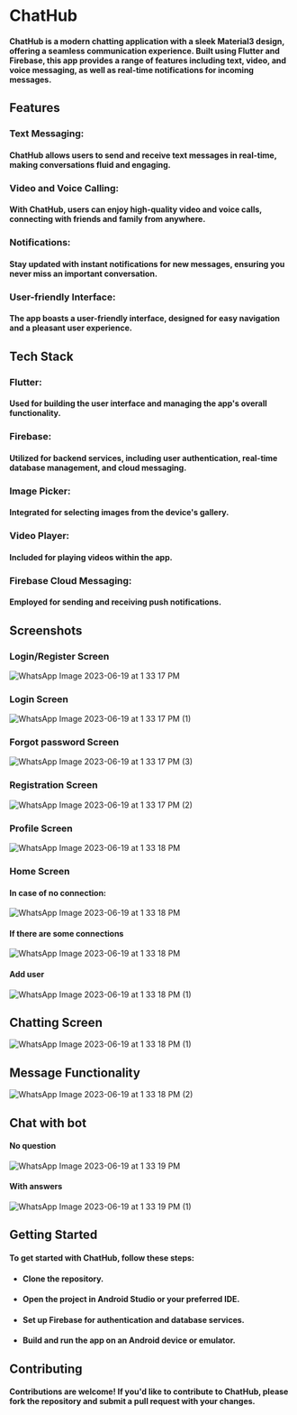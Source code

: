 # ChatHub

#### ChatHub is a modern chatting application with a sleek Material3 design, offering a seamless communication experience. Built using Flutter and Firebase, this app provides a range of features including text, video, and voice messaging, as well as real-time notifications for incoming messages.

## Features

### Text Messaging:
#### ChatHub allows users to send and receive text messages in real-time, making conversations fluid and engaging.

### Video and Voice Calling:
#### With ChatHub, users can enjoy high-quality video and voice calls, connecting with friends and family from anywhere.

### Notifications: 
#### Stay updated with instant notifications for new messages, ensuring you never miss an important conversation.

### User-friendly Interface:
#### The app boasts a user-friendly interface, designed for easy navigation and a pleasant user experience.

## Tech Stack

### Flutter: 
#### Used for building the user interface and managing the app's overall functionality.

### Firebase: 
#### Utilized for backend services, including user authentication, real-time database management, and cloud messaging.

### Image Picker: 
#### Integrated for selecting images from the device's gallery.

### Video Player: 
#### Included for playing videos within the app.

### Firebase Cloud Messaging:
#### Employed for sending and receiving push notifications.


## Screenshots

### Login/Register Screen
![WhatsApp Image 2023-06-19 at 1 33 17 PM](https://github.com/jasi341/ChatHub/assets/115690060/c5edb7f5-8af3-42e2-855a-d7029c546dd7)

### Login Screen
![WhatsApp Image 2023-06-19 at 1 33 17 PM (1)](https://github.com/jasi341/ChatHub/assets/115690060/2327d79d-4b1b-4dbe-9c74-3fec3ac65885)

### Forgot password Screen
![WhatsApp Image 2023-06-19 at 1 33 17 PM (3)](https://github.com/jasi341/ChatHub/assets/115690060/72fe6daa-7443-43e9-99f0-2b32a0148cdd)


### Registration Screen
![WhatsApp Image 2023-06-19 at 1 33 17 PM (2)](https://github.com/jasi341/ChatHub/assets/115690060/b8c64e01-91a3-4560-8016-e245248f48d5)

### Profile Screen
![WhatsApp Image 2023-06-19 at 1 33 18 PM](https://github.com/jasi341/ChatHub/assets/115690060/2244d664-80e1-4155-a989-2de227462063)

### Home Screen

#### In case of no connection:
![WhatsApp Image 2023-06-19 at 1 33 18 PM](https://github.com/jasi341/ChatHub/assets/115690060/a6568a5d-8cd6-4f7e-8b6f-e075ad6235a9)

#### If there are some connections
![WhatsApp Image 2023-06-19 at 1 33 18 PM](https://github.com/jasi341/ChatHub/assets/115690060/bf40be59-1337-4346-b55f-50795ebc7d74)

#### Add user
![WhatsApp Image 2023-06-19 at 1 33 18 PM (1)](https://github.com/jasi341/ChatHub/assets/115690060/b29110e7-4cc5-4e97-9ce4-56e3b2527bfb)

## Chatting Screen
![WhatsApp Image 2023-06-19 at 1 33 18 PM (1)](https://github.com/jasi341/ChatHub/assets/115690060/ecb87f38-c240-468d-8123-fbe235eaa40b)

## Message Functionality
![WhatsApp Image 2023-06-19 at 1 33 18 PM (2)](https://github.com/jasi341/ChatHub/assets/115690060/66d05318-dc50-4cc3-b73c-b8603ec320ff)

## Chat with bot

#### No question
![WhatsApp Image 2023-06-19 at 1 33 19 PM](https://github.com/jasi341/ChatHub/assets/115690060/a74eb739-dbd4-49a9-a486-d73d8b46488d)


#### With answers
![WhatsApp Image 2023-06-19 at 1 33 19 PM (1)](https://github.com/jasi341/ChatHub/assets/115690060/92a7329c-40d0-45c9-a154-9e7e5f2e4558)

## Getting Started
#### To get started with ChatHub, follow these steps:
* #### Clone the repository.
* #### Open the project in Android Studio or your preferred IDE.
* #### Set up Firebase for authentication and database services.
* #### Build and run the app on an Android device or emulator.

## Contributing
#### Contributions are welcome! If you'd like to contribute to ChatHub, please fork the repository and submit a pull request  with your changes.






